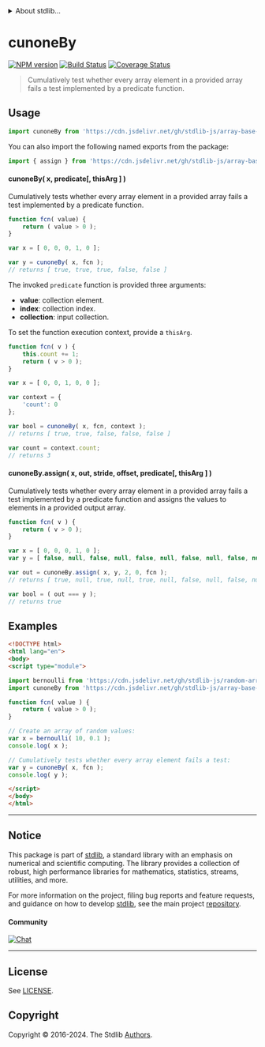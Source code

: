
<!--

@license Apache-2.0

Copyright (c) 2024 The Stdlib Authors.

Licensed under the Apache License, Version 2.0 (the "License");
you may not use this file except in compliance with the License.
You may obtain a copy of the License at

   http://www.apache.org/licenses/LICENSE-2.0

Unless required by applicable law or agreed to in writing, software
distributed under the License is distributed on an "AS IS" BASIS,
WITHOUT WARRANTIES OR CONDITIONS OF ANY KIND, either express or implied.
See the License for the specific language governing permissions and
limitations under the License.

-->


<details>
  <summary>
    About stdlib...
  </summary>
  <p>We believe in a future in which the web is a preferred environment for numerical computation. To help realize this future, we've built stdlib. stdlib is a standard library, with an emphasis on numerical and scientific computation, written in JavaScript (and C) for execution in browsers and in Node.js.</p>
  <p>The library is fully decomposable, being architected in such a way that you can swap out and mix and match APIs and functionality to cater to your exact preferences and use cases.</p>
  <p>When you use stdlib, you can be absolutely certain that you are using the most thorough, rigorous, well-written, studied, documented, tested, measured, and high-quality code out there.</p>
  <p>To join us in bringing numerical computing to the web, get started by checking us out on <a href="https://github.com/stdlib-js/stdlib">GitHub</a>, and please consider <a href="https://opencollective.com/stdlib">financially supporting stdlib</a>. We greatly appreciate your continued support!</p>
</details>

# cunoneBy

[![NPM version][npm-image]][npm-url] [![Build Status][test-image]][test-url] [![Coverage Status][coverage-image]][coverage-url] <!-- [![dependencies][dependencies-image]][dependencies-url] -->

> Cumulatively test whether every array element in a provided array fails a test implemented by a predicate function.



<section class="usage">

## Usage

```javascript
import cunoneBy from 'https://cdn.jsdelivr.net/gh/stdlib-js/array-base-cunone-by@esm/index.mjs';
```

You can also import the following named exports from the package:

```javascript
import { assign } from 'https://cdn.jsdelivr.net/gh/stdlib-js/array-base-cunone-by@esm/index.mjs';
```

#### cunoneBy( x, predicate\[, thisArg ] )

Cumulatively tests whether every array element in a provided array fails a test implemented by a predicate function.

```javascript
function fcn( value) {
    return ( value > 0 );
}

var x = [ 0, 0, 0, 1, 0 ];

var y = cunoneBy( x, fcn );
// returns [ true, true, true, false, false ]
```

The invoked `predicate` function is provided three arguments:

-   **value**: collection element.
-   **index**: collection index.
-   **collection**: input collection.

To set the function execution context, provide a `thisArg`.

```javascript
function fcn( v ) {
    this.count += 1;
    return ( v > 0 );
}

var x = [ 0, 0, 1, 0, 0 ];

var context = {
    'count': 0
};

var bool = cunoneBy( x, fcn, context );
// returns [ true, true, false, false, false ]

var count = context.count;
// returns 3
```

#### cunoneBy.assign( x, out, stride, offset, predicate\[, thisArg ] )

Cumulatively tests whether every array element in a provided array fails a test implemented by a predicate function and assigns the values to elements in a provided output array.

```javascript
function fcn( v ) {
    return ( v > 0 );
}

var x = [ 0, 0, 0, 1, 0 ];
var y = [ false, null, false, null, false, null, false, null, false, null ];

var out = cunoneBy.assign( x, y, 2, 0, fcn );
// returns [ true, null, true, null, true, null, false, null, false, null ]

var bool = ( out === y );
// returns true
```

</section>

<!-- /.usage -->

<section class="notes">

</section>

<!-- /.notes -->

<section class="examples">

## Examples

<!-- eslint no-undef: "error" -->

```html
<!DOCTYPE html>
<html lang="en">
<body>
<script type="module">

import bernoulli from 'https://cdn.jsdelivr.net/gh/stdlib-js/random-array-bernoulli@esm/index.mjs';
import cunoneBy from 'https://cdn.jsdelivr.net/gh/stdlib-js/array-base-cunone-by@esm/index.mjs';

function fcn( value ) {
    return ( value > 0 );
}

// Create an array of random values:
var x = bernoulli( 10, 0.1 );
console.log( x );

// Cumulatively tests whether every array element fails a test:
var y = cunoneBy( x, fcn );
console.log( y );

</script>
</body>
</html>
```

</section>

<!-- /.examples -->

<!-- Section for related `stdlib` packages. Do not manually edit this section, as it is automatically populated. -->

<section class="related">

</section>

<!-- /.related -->

<!-- Section for all links. Make sure to keep an empty line after the `section` element and another before the `/section` close. -->


<section class="main-repo" >

* * *

## Notice

This package is part of [stdlib][stdlib], a standard library with an emphasis on numerical and scientific computing. The library provides a collection of robust, high performance libraries for mathematics, statistics, streams, utilities, and more.

For more information on the project, filing bug reports and feature requests, and guidance on how to develop [stdlib][stdlib], see the main project [repository][stdlib].

#### Community

[![Chat][chat-image]][chat-url]

---

## License

See [LICENSE][stdlib-license].


## Copyright

Copyright &copy; 2016-2024. The Stdlib [Authors][stdlib-authors].

</section>

<!-- /.stdlib -->

<!-- Section for all links. Make sure to keep an empty line after the `section` element and another before the `/section` close. -->

<section class="links">

[npm-image]: http://img.shields.io/npm/v/@stdlib/array-base-cunone-by.svg
[npm-url]: https://npmjs.org/package/@stdlib/array-base-cunone-by

[test-image]: https://github.com/stdlib-js/array-base-cunone-by/actions/workflows/test.yml/badge.svg?branch=main
[test-url]: https://github.com/stdlib-js/array-base-cunone-by/actions/workflows/test.yml?query=branch:main

[coverage-image]: https://img.shields.io/codecov/c/github/stdlib-js/array-base-cunone-by/main.svg
[coverage-url]: https://codecov.io/github/stdlib-js/array-base-cunone-by?branch=main

<!--

[dependencies-image]: https://img.shields.io/david/stdlib-js/array-base-cunone-by.svg
[dependencies-url]: https://david-dm.org/stdlib-js/array-base-cunone-by/main

-->

[chat-image]: https://img.shields.io/gitter/room/stdlib-js/stdlib.svg
[chat-url]: https://app.gitter.im/#/room/#stdlib-js_stdlib:gitter.im

[stdlib]: https://github.com/stdlib-js/stdlib

[stdlib-authors]: https://github.com/stdlib-js/stdlib/graphs/contributors

[umd]: https://github.com/umdjs/umd
[es-module]: https://developer.mozilla.org/en-US/docs/Web/JavaScript/Guide/Modules

[deno-url]: https://github.com/stdlib-js/array-base-cunone-by/tree/deno
[deno-readme]: https://github.com/stdlib-js/array-base-cunone-by/blob/deno/README.md
[umd-url]: https://github.com/stdlib-js/array-base-cunone-by/tree/umd
[umd-readme]: https://github.com/stdlib-js/array-base-cunone-by/blob/umd/README.md
[esm-url]: https://github.com/stdlib-js/array-base-cunone-by/tree/esm
[esm-readme]: https://github.com/stdlib-js/array-base-cunone-by/blob/esm/README.md
[branches-url]: https://github.com/stdlib-js/array-base-cunone-by/blob/main/branches.md

[stdlib-license]: https://raw.githubusercontent.com/stdlib-js/array-base-cunone-by/main/LICENSE

</section>

<!-- /.links -->
